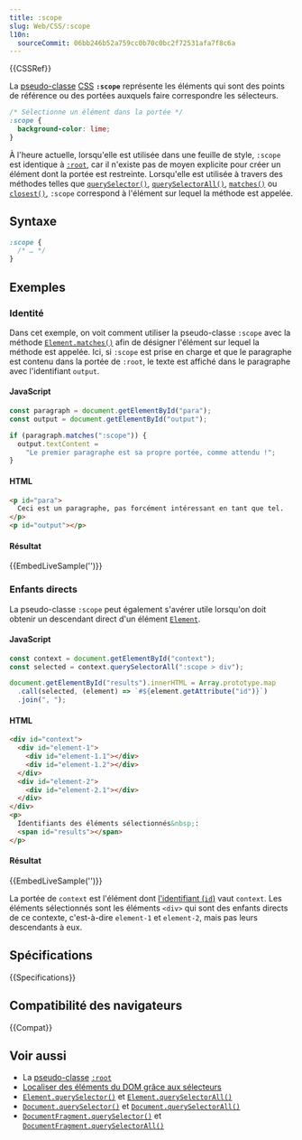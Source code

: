 ```yaml
---
title: :scope
slug: Web/CSS/:scope
l10n:
  sourceCommit: 06bb246b52a759cc0b70c0bc2f72531afa7f8c6a
---
```


{{CSSRef}}

La [pseudo-classe](/fr/docs/Web/CSS/Pseudo-classes) [CSS](/fr/docs/Web/CSS) **`:scope`** représente les éléments qui sont des points de référence ou des portées auxquels faire correspondre les sélecteurs.

```css
/* Sélectionne un élément dans la portée */
:scope {
  background-color: lime;
}
```

À l'heure actuelle, lorsqu'elle est utilisée dans une feuille de style, `:scope` est identique à [`:root`](/fr/docs/Web/CSS/:root), car il n'existe pas de moyen explicite pour créer un élément dont la portée est restreinte. Lorsqu'elle est utilisée à travers des méthodes telles que [`querySelector()`](/fr/docs/Web/API/Element/querySelector), [`querySelectorAll()`](/fr/docs/Web/API/Element/querySelectorAll), [`matches()`](/fr/docs/Web/API/Element/matches) ou [`closest()`](/fr/docs/Web/API/Element/closest), `:scope` correspond à l'élément sur lequel la méthode est appelée.

## Syntaxe

```css
:scope {
  /* … */
}
```

## Exemples

### Identité

Dans cet exemple, on voit comment utiliser la pseudo-classe `:scope` avec la méthode [`Element.matches()`](/fr/docs/Web/API/Element/matches) afin de désigner l'élément sur lequel la méthode est appelée. Ici, si `:scope` est prise en charge et que le paragraphe est contenu dans la portée de `:root`, le texte est affiché dans le paragraphe avec l'identifiant `output`.

#### JavaScript

```js
const paragraph = document.getElementById("para");
const output = document.getElementById("output");

if (paragraph.matches(":scope")) {
  output.textContent =
    "Le premier paragraphe est sa propre portée, comme attendu !";
}
```

#### HTML

```html
<p id="para">
  Ceci est un paragraphe, pas forcément intéressant en tant que tel.
</p>
<p id="output"></p>
```

#### Résultat

{{EmbedLiveSample('')}}

### Enfants directs

La pseudo-classe `:scope` peut également s'avérer utile lorsqu'on doit obtenir un descendant direct d'un élément [`Element`](/fr/docs/Web/API/Element).

#### JavaScript

```js
const context = document.getElementById("context");
const selected = context.querySelectorAll(":scope > div");

document.getElementById("results").innerHTML = Array.prototype.map
  .call(selected, (element) => `#${element.getAttribute("id")}`)
  .join(", ");
```

#### HTML

```html
<div id="context">
  <div id="element-1">
    <div id="element-1.1"></div>
    <div id="element-1.2"></div>
  </div>
  <div id="element-2">
    <div id="element-2.1"></div>
  </div>
</div>
<p>
  Identifiants des éléments sélectionnés&nbsp;:
  <span id="results"></span>
</p>
```

#### Résultat

{{EmbedLiveSample('')}}

La portée de `context` est l'élément dont [l'identifiant (`id`)](/fr/docs/Web/HTML/Global_attributes#id) vaut `context`. Les éléments sélectionnés sont les éléments `<div>` qui sont des enfants directs de ce contexte, c'est-à-dire `element-1` et `element-2`, mais pas leurs descendants à eux.

## Spécifications

{{Specifications}}

## Compatibilité des navigateurs

{{Compat}}

## Voir aussi

- La [pseudo-classe](/fr/docs/Web/CSS/Pseudo-classes) [`:root`](/fr/docs/Web/CSS/:root)
- [Localiser des éléments du DOM grâce aux sélecteurs](/fr/docs/Web/API/Document_Object_Model/Locating_DOM_elements_using_selectors)
- [`Element.querySelector()`](/fr/docs/Web/API/Element/querySelector) et [`Element.querySelectorAll()`](/fr/docs/Web/API/Element/querySelectorAll)
- [`Document.querySelector()`](/fr/docs/Web/API/Document/querySelector) et [`Document.querySelectorAll()`](/fr/docs/Web/API/Document/querySelectorAll)
- [`DocumentFragment.querySelector()`](/fr/docs/Web/API/DocumentFragment/querySelector) et [`DocumentFragment.querySelectorAll()`](/fr/docs/Web/API/DocumentFragment/querySelectorAll)
